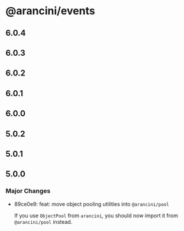 # @arancini/events

## 6.0.4

## 6.0.3

## 6.0.2

## 6.0.1

## 6.0.0

## 5.0.2

## 5.0.1

## 5.0.0

### Major Changes

- 89ce0e9: feat: move object pooling utilities into `@arancini/pool`

  If you use `ObjectPool` from `arancini`, you should now import it from `@arancini/pool` instead.
